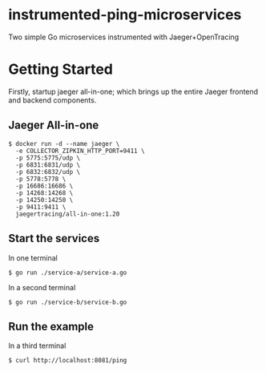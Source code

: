 # instrumented-ping-microservices
Two simple Go microservices instrumented with Jaeger+OpenTracing

# Getting Started
Firstly, startup jaeger all-in-one; which brings up the
entire Jaeger frontend and backend components.

## Jaeger All-in-one
```
$ docker run -d --name jaeger \
  -e COLLECTOR_ZIPKIN_HTTP_PORT=9411 \
  -p 5775:5775/udp \
  -p 6831:6831/udp \
  -p 6832:6832/udp \
  -p 5778:5778 \
  -p 16686:16686 \
  -p 14268:14268 \
  -p 14250:14250 \
  -p 9411:9411 \
  jaegertracing/all-in-one:1.20
```

## Start the services

In one terminal

```
$ go run ./service-a/service-a.go
```

In a second terminal

```
$ go run ./service-b/service-b.go
```

## Run the example

In a third terminal

```
$ curl http://localhost:8081/ping
```